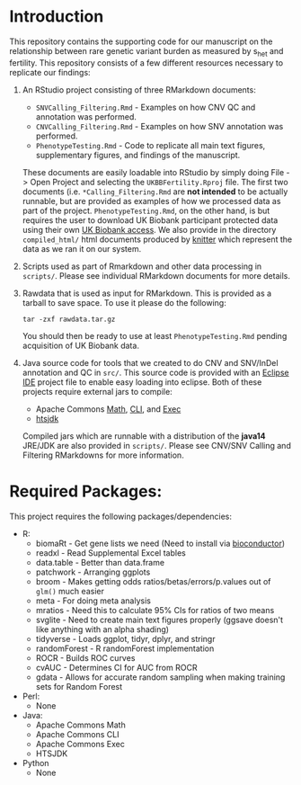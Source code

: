 # Introduction

This repository contains the supporting code for our manuscript on the relationship between rare genetic variant burden as measured by s<sub>het</sub> and fertility. This repository consists of a few different resources necessary to replicate our findings:

1. An RStudio project consisting of three RMarkdown documents:
    + `SNVCalling_Filtering.Rmd` - Examples on how CNV QC and annotation was performed.
    + `CNVCalling_Filtering.Rmd` - Examples on how SNV annotation was performed.
    + `PhenotypeTesting.Rmd` - Code to replicate all main text figures, supplementary figures, and findings of the manuscript.
    
    These documents are easily loadable into RStudio by simply doing File -> Open Project and selecting the `UKBBFertility.Rproj` file. The first two documents (i.e. `*Calling_Filtering.Rmd` are **not intended** to be actually runnable, but are provided as examples of how we processed data as part of the project. `PhenotypeTesting.Rmd`, on the other hand, is but requires the user to download UK Biobank participant protected data using their own [UK Biobank access](https://www.ukbiobank.ac.uk/register-apply/). We also provide in the directory `compiled_html/` html documents produced by [knitter](https://www.rforge.net/doc/packages/knitr/knit.html) which represent the data as we ran it on our system.

2. Scripts used as part of Rmarkdown and other data processing in `scripts/`. Please see individual RMarkdown documents for more details.

3. Rawdata that is used as input for RMarkdown. This is provided as a tarball to save space. To use it please do the following:

    ```
    tar -zxf rawdata.tar.gz
    ```

    You should then be ready to use at least `PhenotypeTesting.Rmd` pending acquisition of UK Biobank data.

4. Java source code for tools that we created to do CNV and SNV/InDel annotation and QC in `src/`. This source code is provided with an [Eclipse IDE](https://www.eclipse.org/) project file to enable easy loading into eclipse. Both of these projects require external jars to compile:
    + Apache Commons [Math](http://commons.apache.org/proper/commons-math/), [CLI](http://commons.apache.org/proper/commons-cli/), and [Exec](http://commons.apache.org/proper/commons-exec/)
    + [htsjdk](https://github.com/samtools/htsjdk)

    Compiled jars which are runnable with a distribution of the **java14** JRE/JDK are also provided in `scripts/`. Please see CNV/SNV Calling and Filtering RMarkdowns for more information.

# Required Packages:

This project requires the following packages/dependencies:

* R:
    + biomaRt - Get gene lists we need (Need to install via [bioconductor](https://www.bioconductor.org/))
    + readxl - Read Supplemental Excel tables
    + data.table - Better than data.frame
    + patchwork - Arranging ggplots
    + broom - Makes getting odds ratios/betas/errors/p.values out of `glm()` much easier
    + meta - For doing meta analysis
    + mratios - Need this to calculate 95% CIs for ratios of two means
    + svglite - Need to create main text figures properly (ggsave doesn't like anything with an alpha shading)
    + tidyverse - Loads ggplot, tidyr, dplyr, and stringr
    + randomForest - R randomForest implementation
    + ROCR - Builds ROC curves
    + cvAUC - Determines CI for AUC from ROCR
    + gdata - Allows for accurate random sampling when making training sets for Random Forest
* Perl:
    + None
* Java:
    + Apache Commons Math
    + Apache Commons CLI
    + Apache Commons Exec
    + HTSJDK
* Python
    + None

